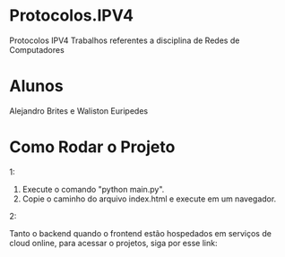 # Protocolos.IPV4
Protocolos IPV4 Trabalhos referentes a disciplina de Redes de Computadores

# Alunos
Alejandro Brites e Waliston Euripedes

# Como Rodar o Projeto

1: 

1. Execute o comando "python main.py".
2. Copie o caminho do arquivo index.html e execute em um navegador.

2: 

Tanto o backend quando o frontend estão hospedados em serviços de cloud online, para acessar o projetos, siga por esse link:

